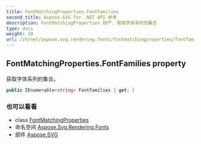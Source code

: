 ```yaml
---
title: FontMatchingProperties.FontFamilies
second_title: Aspose.SVG for .NET API 参考
description: FontMatchingProperties 财产. 获取字体系列的集合
type: docs
weight: 10
url: /zh/net/aspose.svg.rendering.fonts/fontmatchingproperties/fontfamilies/
---
```

## FontMatchingProperties.FontFamilies property

获取字体系列的集合。

```csharp
public IEnumerable<string> FontFamilies { get; }
```

### 也可以看看

* class [FontMatchingProperties](../)
* 命名空间 [Aspose.Svg.Rendering.Fonts](../../fontmatchingproperties/)
* 部件 [Aspose.SVG](../../../)


